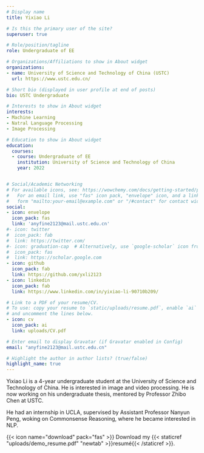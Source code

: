 ```yaml
---
# Display name
title: Yixiao Li

# Is this the primary user of the site?
superuser: true

# Role/position/tagline
role: Undergraduate of EE

# Organizations/Affiliations to show in About widget
organizations:
- name: University of Science and Technology of China (USTC)
  url: https://www.ustc.edu.cn/

# Short bio (displayed in user profile at end of posts)
bio: USTC Undergraduate 

# Interests to show in About widget
interests:
- Machine Learning
- Natral Language Processing
- Image Processing

# Education to show in About widget
education:
  courses:
  - course: Undergraduate of EE
    institution: University of Science and Technology of China
    year: 2022


# Social/Academic Networking
# For available icons, see: https://wowchemy.com/docs/getting-started/page-builder/#icons
#   For an email link, use "fas" icon pack, "envelope" icon, and a link in the
#   form "mailto:your-email@example.com" or "/#contact" for contact widget.
social:
- icon: envelope
  icon_pack: fas
  link: 'anyfine2123@mail.ustc.edu.cn'
#- icon: twitter
#  icon_pack: fab
#  link: https://twitter.com/
#- icon: graduation-cap  # Alternatively, use `google-scholar` icon from `ai` icon pack
#  icon_pack: fas
#  link: https://scholar.google.com
- icon: github
  icon_pack: fab
  link: https://github.com/yxli2123
- icon: linkedin
  icon_pack: fab
  link: https://www.linkedin.com/in/yixiao-li-90710b209/

# Link to a PDF of your resume/CV.
# To use: copy your resume to `static/uploads/resume.pdf`, enable `ai` icons in `params.toml`, 
# and uncomment the lines below.
- icon: cv
  icon_pack: ai
  link: uploads/CV.pdf

# Enter email to display Gravatar (if Gravatar enabled in Config)
email: "anyfine2123@mail.ustc.edu.cn"

# Highlight the author in author lists? (true/false)
highlight_name: true
---
```


Yixiao Li is a 4-year undergraduate student at the University of Science and Technology of China. He is interested in image and video processing. He is now working on his undergraduate thesis, mentored by Professor Zhibo Chen at USTC.

He had an internship in UCLA, supervised by Assistant Professor Nanyun Peng, woking on Commonsense Reasoning, where he became interested in NLP.

{{< icon name="download" pack="fas" >}} Download my {{< staticref "uploads/demo_resume.pdf" "newtab" >}}resumé{{< /staticref >}}.
